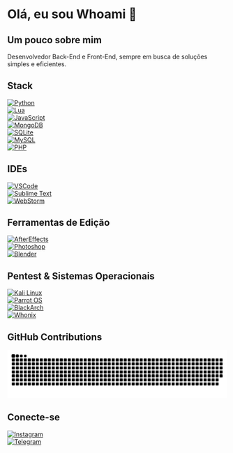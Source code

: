 # Olá, eu sou Whoami 🔎

## Um pouco sobre mim
Desenvolvedor Back-End e Front-End, sempre em busca de soluções simples e eficientes.

## Stack
[![Python](https://img.shields.io/badge/Python-3776AB?style=for-the-badge&logo=python&logoColor=white)](link_para_perfil_python)  
[![Lua](https://img.shields.io/badge/Lua-2C2D72?style=for-the-badge&logo=lua&logoColor=white)](link_para_perfil_lua)  
[![JavaScript](https://img.shields.io/badge/JavaScript-F7DF1E?style=for-the-badge&logo=javascript&logoColor=black)](link_para_perfil_javascript)  
[![MongoDB](https://img.shields.io/badge/MongoDB-%234ea94b.svg?style=for-the-badge&logo=mongodb&logoColor=white)](link_para_perfil_mongodb)  
[![SQLite](https://img.shields.io/badge/SQLite-003B57?style=for-the-badge&logo=sqlite&logoColor=white)](link_para_perfil_sqlite)  
[![MySQL](https://img.shields.io/badge/MySQL-%2300f.svg?style=for-the-badge&logo=mysql&logoColor=white)](link_para_perfil_mysql)  
[![PHP](https://img.shields.io/badge/PHP-777BB4?style=for-the-badge&logo=php&logoColor=white)](link_para_perfil_php)

## IDEs
[![VSCode](https://img.shields.io/badge/Visual%20Studio%20Code-0078d7.svg?style=for-the-badge&logo=visual-studio-code&logoColor=white)](link_para_perfil_vscode)  
[![Sublime Text](https://img.shields.io/badge/Sublime%20Text-FF9800?style=for-the-badge&logo=sublime-text&logoColor=white)](link_para_perfil_sublime)  
[![WebStorm](https://img.shields.io/badge/WebStorm-323330?style=for-the-badge&logo=webstorm&logoColor=white)](link_para_perfil_webstorm)

## Ferramentas de Edição
[![AfterEffects](https://img.shields.io/badge/After%20Effects-CF96FD?style=for-the-badge&logo=Adobe%20after%20effects&logoColor=393665)](link_para_perfil_aftereffects)  
[![Photoshop](https://img.shields.io/badge/Photoshop-31A8FF?style=for-the-badge&logo=Adobe%20Photoshop&logoColor=black)](link_para_perfil_photoshop)  
[![Blender](https://img.shields.io/badge/Blender-F5792A?style=for-the-badge&logo=blender&logoColor=white)](link_para_perfil_blender)

## Pentest & Sistemas Operacionais
[![Kali Linux](https://img.shields.io/badge/Kali_Linux-557C94?style=for-the-badge&logo=kali-linux&logoColor=white)](link_para_perfil_kali)  
[![Parrot OS](https://img.shields.io/badge/Parrot_OS-5B5B5B?style=for-the-badge&logo=parrot-os&logoColor=white)](link_para_perfil_parrot)  
[![BlackArch](https://img.shields.io/badge/BlackArch-000000?style=for-the-badge&logo=blackarch&logoColor=white)](link_para_perfil_blackarch)  
[![Whonix](https://img.shields.io/badge/Whonix-FF0000?style=for-the-badge&logo=whonix&logoColor=white)](link_para_perfil_whonix)

## GitHub Contributions
<picture>
  <source media="(prefers-color-scheme: dark)" srcset="https://raw.githubusercontent.com/platane/platane/output/github-contribution-grid-snake-dark.svg">
  <source media="(prefers-color-scheme: light)" srcset="https://raw.githubusercontent.com/platane/platane/output/github-contribution-grid-snake.svg">
  <img alt="GitHub Contributions" src="https://raw.githubusercontent.com/platane/platane/output/github-contribution-grid-snake.svg">
</picture>

## Conecte-se
[![Instagram](https://img.shields.io/badge/Instagram-E4405F?style=for-the-badge&logo=Instagram&logoColor=white)](https://www.instagram.com/wess.kjk/)  
[![Telegram](https://img.shields.io/badge/Telegram-2CA5E0?style=for-the-badge&logo=telegram&logoColor=white)](link_para_perfil_telegram)
